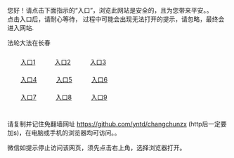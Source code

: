 您好！请点击下面指示的“入口”，浏览此网站是安全的，且为您带来平安。。 <br/>
点击入口后，请耐心等待， 过程中可能会出现无法打开的提示，请忽略，最终会进入网站. </br>

法轮大法在长春<br/>
<div style="padding:10px"><a style="margin:20px" target="_blank" href="https://dg1je49x7kktm.cloudfront.net/2Qpsp?pqzfgbpr" id="ccLink1" rel="nofollow">入口1</a> <a target="_blank" style="margin:20px" href="https://d2kwddxdas32ob.cloudfront.net/2Qpsp?mxtgxpxt" id="ccLink2" rel="nofollow">入口2</a> <a style="margin:20px" target="_blank" href="https://d2voce5jbsk0jh.cloudfront.net/2Qpsp?etxhdeoz" id="ccLink3" rel="nofollow">入口3</a></div>

<div style="padding:10px" ><a style="margin:20px" target="_blank" href="https://dg1je49x7kktm.cloudfront.net/2Qpsp?pqzfgbpr" id="ccLink4" rel="nofollow">入口4</a> <a style="margin:20px" href="https://d2kwddxdas32ob.cloudfront.net/2Qpsp?mxtgxpxt" target="_blank" id="ccLink5" rel="nofollow">入口5</a> <a style="margin:20px" href="https://d2voce5jbsk0jh.cloudfront.net/2Qpsp?etxhdeoz" target="_blank" id="ccLink6" rel="nofollow">入口6</a></div>

<div style="padding:10px"><a style="margin:20px" target="_blank" href="https://dg1je49x7kktm.cloudfront.net/2Qpsp?pqzfgbpr" id="ccLink7" rel="nofollow">入口7</a> <a style="margin:20px" href="https://d2kwddxdas32ob.cloudfront.net/2Qpsp?mxtgxpxt" target="_blank" id="ccLink8" rel="nofollow">入口8</a> <a style="margin:20px" target="_blank" href="https://d2voce5jbsk0jh.cloudfront.net/2Qpsp?etxhdeoz" id="ccLink9" rel="nofollow">入口9</a></div>

<br/>



请复制并记住免翻墙网址 https://github.com/yntd/changchunzx (http后一定要加s)，在电脑或手机的浏览器均可访问。。<br/>

微信如提示停止访问该网页，须先点击右上角，选择浏览器打开。
